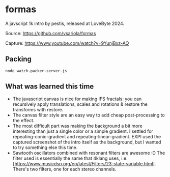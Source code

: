 # formas

A javscript 1k intro by pestis, released at LoveByte 2024.

Source: https://github.com/vsariola/formas

Capture: https://www.youtube.com/watch?v=9YunjBxz-AQ

## Packing

`node watch-packer-server.js`

## What was learned this time

- The javascript canvas is nice for making IFS fractals: you can recursively
  apply translations, scales and rotations & restore the transforms with
  restore.
- The canvas filter style are an easy way to add cheap post-processing to the
  effect.
- The most difficult part was making the background a bit more interesting than
  just a single color or a simple gradient. I settled for
  repeating-conic-gradient and repeating-linear-gradient. EXPI used the captured
  screenshot of the intro itself as the background, but I wanted to try
  something else this time.
- Sawtooth oscillators combined with resonant filters are awesome :D The filter
  used is essentially the same that 4klang uses, i.e.
  [https://www.musicdsp.org/en/latest/Filters/23-state-variable.html].
  There's two filters, one for each stereo channels.
